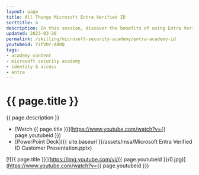 ```yaml
---
layout: page
title: All Things Microsoft Entra Verified ID
sorttitle: 4
description: In this session, discover the benefits of using Entra Verified ID, including increased security, reduced fraud, and improved customer experience. Learn how to setup and configure the Entra Verified ID Platform, including how to customize verification workflows, manage user profiles, and monitor verification activities.
updated: 2023-03-28
permalink: /skilling/microsoft-security-academy/entra-academy-id
youtubeid: YifVDr-ARRQ
tags: 
- academy content
- microsoft security academy
- identity & access
- entra
---
```


# {{ page.title }}

{{ page.description }}

* [Watch {{ page.title }}](https://www.youtube.com/watch?v={{ page.youtubeid }})
* [PowerPoint Deck]({{ site.baseurl }}/assets/msa/Microsoft Entra Verified ID Customer Presentation.pptx)

[![{{ page.title }}](https://img.youtube.com/vi/{{ page.youtubeid }}/0.jpg)](https://www.youtube.com/watch?v={{ page.youtubeid }})